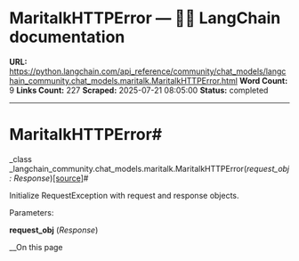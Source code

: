 # MaritalkHTTPError — 🦜🔗 LangChain  documentation

**URL:** https://python.langchain.com/api_reference/community/chat_models/langchain_community.chat_models.maritalk.MaritalkHTTPError.html
**Word Count:** 9
**Links Count:** 227
**Scraped:** 2025-07-21 08:05:00
**Status:** completed

---

# MaritalkHTTPError\#

_class _langchain\_community.chat\_models.maritalk.MaritalkHTTPError\(_request\_obj : Response_\)[\[source\]](https://python.langchain.com/api_reference/_modules/langchain_community/chat_models/maritalk.html#MaritalkHTTPError)\#     

Initialize RequestException with request and response objects.

Parameters:     

**request\_obj** \(_Response_\)

__On this page